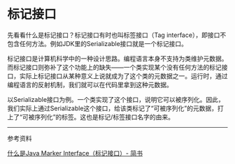 # 标记接口

先看看什么是标记接口？标记接口有时也叫标签接口（Tag interface），即接口不包含任何方法。例如JDK里的Serializable接口就是一个标记接口。

标记接口是计算机科学中的一种设计思路。编程语言本身不支持为类维护元数据。而标记接口则弥补了这个功能上的缺失——一个类实现某个没有任何方法的标记接口，实际上标记接口从某种意义上说就成为了这个类的元数据之一。运行时，通过编程语言的反射机制，我们就可以在代码里拿到这种元数据。

以Serializable接口为例。一个类实现了这个接口，说明它可以被序列化。因此，我们实际上通过Serializable这个接口，给该类标记了“可被序列化”的元数据，打上了“可被序列化”的标签。这也是标记/标签接口名字的由来。





---

参考资料

[什么是Java Marker Interface（标记接口）- 简书](https://www.jianshu.com/p/40c6e5cd48b0)

